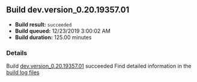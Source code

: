 ## Build dev.version_0.20.19357.01
- **Build result:** `succeeded`
- **Build queued:** 12/23/2019 3:00:02 AM
- **Build duration:** 125.00 minutes
### Details
Build [dev.version_0.20.19357.01](https://winappstudio.visualstudio.com/web/build.aspx?pcguid=a4ef43be-68ce-4195-a619-079b4d9834c2&builduri=vstfs%3a%2f%2f%2fBuild%2fBuild%2f32445) succeeded
Find detailed information in the [build log files]()
